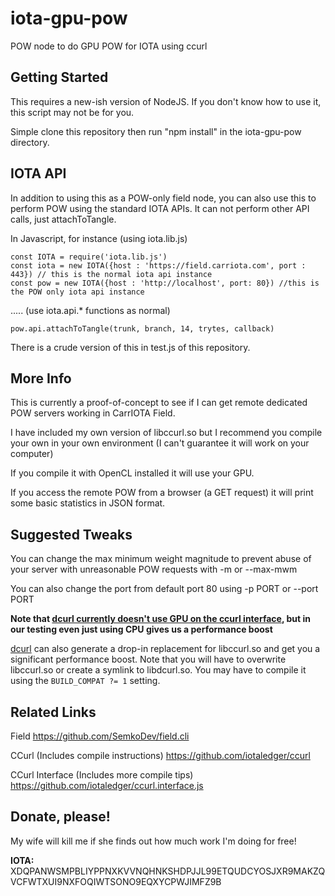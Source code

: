 # iota-gpu-pow
POW node to do GPU POW for IOTA using ccurl

## Getting Started

This requires a new-ish version of NodeJS.  If you don't know how to use it, this script may not be for you.

Simple clone this repository then run "npm install" in the iota-gpu-pow directory.

## IOTA API

In addition to using this as a POW-only field node, you can also use this to perform POW using the standard IOTA APIs. It can not perform other API calls, just attachToTangle. 

In Javascript, for instance (using iota.lib.js)

```
const IOTA = require('iota.lib.js')
const iota = new IOTA({host : 'https://field.carriota.com', port : 443}) // this is the normal iota api instance
const pow = new IOTA({host : 'http://localhost', port: 80}) //this is the POW only iota api instance
```
..... (use iota.api.* functions as normal)
```
pow.api.attachToTangle(trunk, branch, 14, trytes, callback)
```

There is a crude version of this in test.js of this repository.

## More Info
This is currently a proof-of-concept to see if I can get remote dedicated POW servers working in CarrIOTA Field.

I have included my own version of libccurl.so but I recommend you compile your own in your own environment (I can't guarantee it will work on your computer)

If you compile it with OpenCL installed it will use your GPU.

If you access the remote POW from a browser (a GET request) it will print some basic statistics in JSON format.

## Suggested Tweaks

You can change the max minimum weight magnitude to prevent abuse of your server with unreasonable POW requests with -m or --max-mwm

You can also change the port from default port 80 using -p PORT or --port PORT

**Note that [dcurl currently doesn't use GPU on the ccurl interface](https://github.com/chenwei-tw/dcurl/issues/42), but in our testing even just using CPU gives us a performance boost**

[dcurl](https://github.com/chenwei-tw/dcurl) can also generate a drop-in replacement for libccurl.so and get you a significant performance boost.  Note that you will have to overwrite libccurl.so or create a symlink to libdcurl.so.  You may have to compile it using the `BUILD_COMPAT ?= 1` setting.

## Related Links

Field
https://github.com/SemkoDev/field.cli

CCurl (Includes compile instructions)
https://github.com/iotaledger/ccurl

CCurl Interface (Includes more compile tips)
https://github.com/iotaledger/ccurl.interface.js

## Donate, please!

My wife will kill me if she finds out how much work I'm doing for free! 

**IOTA:** XDQPANWSMPBLIYPPNXKVVNQHNKSHDPJJL99ETQUDCYOSJXR9MAKZQVCFWTXUI9NXFOQIWTSONO9EQXYCPWJIMFZ9B
